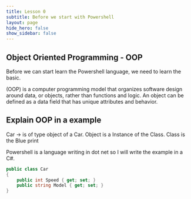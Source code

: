```yaml
---
title: Lesson 0
subtitle: Before we start with Powershell
layout: page
hide_hero: false
show_sidebar: false
---
```

## Object Oriented Programming - OOP
Before we can start learn the Powershell language, we need to learn the basic.

(OOP) is a computer programming model that organizes software design around data, or objects, rather than functions and logic. 
An object can be defined as a data field that has unique attributes and behavior.

## Explain OOP in a example

Car -> is of type object of a Car.
Object is a Instance of the Class.
Class is the Blue print

Powershell is a language writing in dot net so I will write the example in a C#.

```cs
public class Car
{
    public int Speed { get; set; }
    public string Model { get; set; }
}
```
